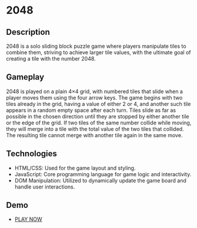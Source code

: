 # 2048
## Description
2048 is a solo sliding block puzzle game where players manipulate tiles to combine them, striving to achieve larger tile values, with the ultimate goal of creating a tile with the number 2048.

## Gameplay
2048 is played on a plain 4×4 grid, with numbered tiles that slide when a player moves them using the four arrow keys. The game begins with two tiles already in the grid, having a value of either 2 or 4, and another such tile appears in a random empty space after each turn. Tiles slide as far as possible in the chosen direction until they are stopped by either another tile or the edge of the grid. If two tiles of the same number collide while moving, they will merge into a tile with the total value of the two tiles that collided. The resulting tile cannot merge with another tile again in the same move.

## Technologies
  - HTML/CSS: Used for the game layout and styling.
  - JavaScript: Core programming language for game logic and interactivity.
  - DOM Manipulation: Utilized to dynamically update the game board and handle user interactions.

## Demo
  - [PLAY NOW](https://yurii-shkrobut-m.github.io/2048-game/)
